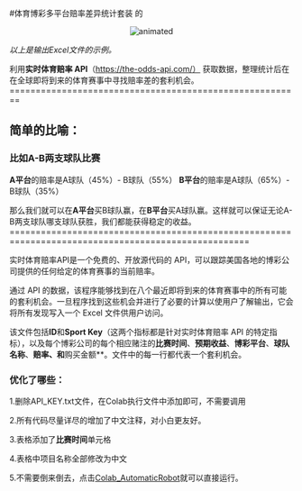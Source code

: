 #体育博彩多平台赔率差异统计套装
的
<p align="center">
  <img src="https://github.com/CuriousandTime/SportsBetting-Multiplatform-OddsSpread-StatisticalArbitrage/blob/main/Colab_AutomaticRobot.PNG" alt="animated"/>
</p>

*以上是输出Excel文件的示例。*



利用**实时体育赔率 API**（https://the-odds-api.com/） 获取数据，整理统计后在在全球即将到来的体育赛事中寻找赔率差的套利机会。========================================================
## 简单的比喻：

### 比如A-B两支球队比赛

**A平台**的赔率是A球队（45%）- B球队（55%）
**B平台**的赔率是A球队（65%）- B球队（35%）

那么我们就可以在**A平台**买B球队赢，在**B平台**买A球队赢。这样就可以保证无论A-B两支球队哪支球队获胜，我们都能获得稳定的收益。====================================================================================================

实时体育赔率API是一个免费的、开放源代码的 API，可以跟踪美国各地的博彩公司提供的任何给定的体育赛事的当前赔率。

通过 API 的数据，该程序能够找到在八个最近即将到来的体育赛事中的所有可能的套利机会。一旦程序找到这些机会并进行了必要的计算以使用户了解输出，它会将所有发现写入一个 Excel 文件供用户访问。

该文件包括**ID**和**Sport Key**（这两个指标都是针对实时体育赔率 API 的特定指标），以及每个博彩公司的每个相应赌注的**比赛时间**、**预期收益**、**博彩平台**、**球队名称**、**赔率、和**购买金额**。文件中的每一行都代表一个套利机会。

### 优化了哪些：

1.删除API_KEY.txt文件，在Colab执行文件中添加即可，不需要调用

2.所有代码尽量详尽的增加了中文注释，对小白更友好。

3.表格添加了**比赛时间**单元格

4.表格中项目名称全部修改为中文

5.不需要倒来倒去，点击[Colab_AutomaticRobot](https://colab.research.google.com/drive/12AEObDy5F6VkHBSCQ605j6MpicLm1Q8Y#scrollTo=9d71f761)就可以直接运行。


